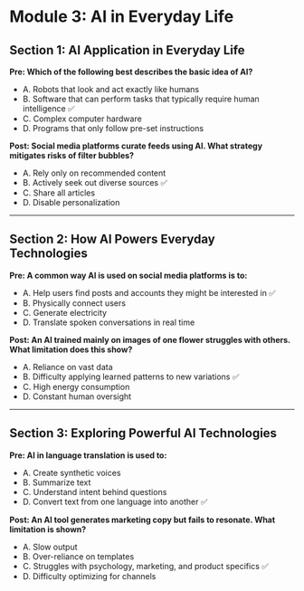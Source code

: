 # Module 3: AI in Everyday Life

## Section 1: AI Application in Everyday Life

**Pre: Which of the following best describes the basic idea of AI?**  
- A. Robots that look and act exactly like humans  
- B. Software that can perform tasks that typically require human intelligence ✅  
- C. Complex computer hardware  
- D. Programs that only follow pre-set instructions  

**Post: Social media platforms curate feeds using AI. What strategy mitigates risks of filter bubbles?**  
- A. Rely only on recommended content  
- B. Actively seek out diverse sources ✅  
- C. Share all articles  
- D. Disable personalization  

---

## Section 2: How AI Powers Everyday Technologies

**Pre: A common way AI is used on social media platforms is to:**  
- A. Help users find posts and accounts they might be interested in ✅  
- B. Physically connect users  
- C. Generate electricity  
- D. Translate spoken conversations in real time  

**Post: An AI trained mainly on images of one flower struggles with others. What limitation does this show?**  
- A. Reliance on vast data  
- B. Difficulty applying learned patterns to new variations ✅  
- C. High energy consumption  
- D. Constant human oversight  

---

## Section 3: Exploring Powerful AI Technologies

**Pre: AI in language translation is used to:**  
- A. Create synthetic voices  
- B. Summarize text  
- C. Understand intent behind questions  
- D. Convert text from one language into another ✅  

**Post: An AI tool generates marketing copy but fails to resonate. What limitation is shown?**  
- A. Slow output  
- B. Over-reliance on templates  
- C. Struggles with psychology, marketing, and product specifics ✅  
- D. Difficulty optimizing for channels  

